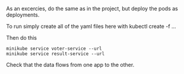 As an excercies, do the same as in the project, but deploy the pods as deployments.

To run simply create all of the yaml files here with kubectl create -f ...

Then do this

```BASG
minikube service voter-service --url
minikube service result-service --url

```

Check that the data flows from one app to the other.